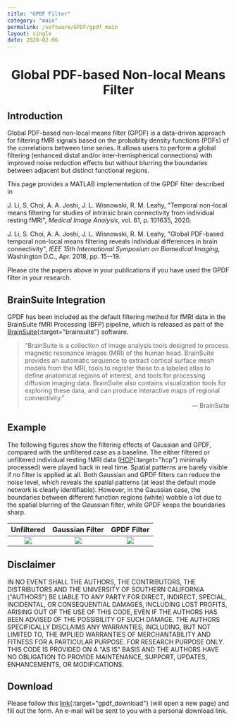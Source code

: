 ```yaml
---
title: "GPDF Filter"
category: "main"
permalink: /software/GPDF/gpdf_main
layout: single
date: 2020-02-06
---
```


# **<center>Global PDF-based Non-local Means Filter</center>**

## Introduction

Global PDF-based non-local means filter (GPDF) is a data-driven approach for filtering fMRI signals based on the probablity density functions (PDFs) of the correlations between time series. It allows users to perform a global filtering (enhanced distal and/or inter-hemispherical connections) with improved noise reduction effects but without blurring the boundaries between adjacent but distinct functional regions.

This page provides a MATLAB implementation of the GPDF filter described in

J. Li, S. Choi, A. A. Joshi, J. L. Wisnowski, R. M. Leahy, "Temporal non-local means filtering for studies of intrinsic brain connectivity from individual resting fMRI", *Medical Image Analysis*, vol. 61, p. 101635, 2020. &nbsp; [<i class="fa fa-quote-right"></i>](/files/bib/Li_2020_MedImageAnal_Temporal.bib) 

J. Li, S. Choi, A. A. Joshi, J. L. Wisnowski, R. M. Leahy, "Global PDF-based temporal non-local means filtering reveals individual differences in brain connectivity", *IEEE 15th International Symposium on Biomedical Imaging*, Washington D.C., Apr. 2018, pp. 15--19. &nbsp; [<i class="fa fa-quote-right"></i>](/files/bib/Li_2018_ISBI_Global.bib) 

Please cite the papers above in your publications if you have used the GPDF filter in your research.

## BrainSuite Integration

GPDF has been included as the default filtering method for fMRI data in the BrainSuite fMRI Processing (BFP) pipeline, which is released as part of the [BrainSuite](http://brainsuite.org/){:target="brainsuite"} software.

> "BrainSuite is a collection of image analysis tools designed to process magnetic resonance images (MRI) of the human head. BrainSuite provides an automatic sequence to extract cortical surface mesh models from the MRI, tools to register these to a labeled atlas to define anatomical regions of interest, and tools for processing diffusion imaging data. BrainSuite also contains visualization tools for exploring these data, and can produce interactive maps of regional connectivity."<br/><span style="float:right">&mdash; BrainSuite</span><br/>

## Example

The following figures show the filtering effects of Gaussian and GPDF, compared with the unfiltered case as a baseline. The either filtered or unfiltered individual resting fMRI data ([HCP](https://www.humanconnectome.org/){:target="hcp"} minimally processed) were played back in real time. Spatial patterns are barely visible if no filter is applied at all. Both Gaussian and GPDF filters can reduce the noise level, which reveals the spatial patterns (at least the default mode network is clearly identifiable). However, in the Gaussian case, the boundaries between different function regions (white) wobble a lot due to the spatial blurring of the Gaussian filter, while GPDF keeps the boundaries sharp. 

Unfiltered | Gaussian Filter | GPDF Filter
:---:|:---:|:---:
![](/images/software/GPDF/Unfiltered.gif) | ![](/images/software/GPDF/LB.gif) | ![](/images/software/GPDF/GPDF.gif)

## Disclaimer

IN NO EVENT SHALL THE AUTHORS, THE CONTRIBUTORS, THE DISTRIBUTORS AND THE UNIVERSITY OF SOUTHERN CALIFORNIA ("AUTHORS") BE LIABLE TO ANY PARTY FOR DIRECT, INDIRECT, SPECIAL, INCIDENTAL, OR CONSEQUENTIAL DAMAGES, INCLUDING LOST PROFITS, ARISING OUT OF THE USE OF THIS CODE, EVEN IF THE AUTHORS HAS BEEN ADVISED OF THE POSSIBILITY OF SUCH DAMAGE. THE AUTHORS SPECIFICALLY DISCLAIMS ANY WARRANTIES, INCLUDING, BUT NOT LIMITED TO, THE IMPLIED WARRANTIES OF MERCHANTABILITY AND FITNESS FOR A PARTICULAR PURPOSE. FOR RESEARCH PURPOSE ONLY. THIS CODE IS PROVIDED ON A "AS IS" BASIS AND THE AUTHORS HAVE NO OBLIGATION TO PROVIDE MAINTENANCE, SUPPORT, UPDATES, ENHANCEMENTS, OR MODIFICATIONS.

## Download

Please follow this [link](https://software.imagicastle.com:48877/download.php?app=gpdf){:target="gpdf_download"} (will open a new page) and fill out the form. An e-mail will be sent to you with a personal download link. 
